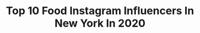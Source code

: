 ---
title: Top 10 Food Instagram Influencers In New York In 2020
description: >-
  Find top food Instagram influencers in New York in 2020. Most popular hashtags: #food #mothersday #newyork #stayhome.
platform: Instagram
profiles:
  - username: "family_newyork"
    fullname: >-
      Family New York
    location: "United States"
    followers: 9646
    engagement: 599
    commentsToLikes: 0.027702
    id: ck6tiuhym1ge10j71g6435xqc
    verified: false
    hashtags: ""
  - username: "mario_ramil"
    fullname: >-
      MARIO RAMIL | Miami Comedian
    location: "United States"
    followers: 33108
    engagement: 486
    commentsToLikes: 0.117015
    id: ck55lcwcl1afw0i11lx7x9g9q
    verified: false
    hashtags: "#stayhome, #safe, #zoom, #1950s"
  - username: "bestislandfood"
    fullname: >-
      The Best Island Food
    location: "United States"
    followers: 57141
    engagement: 191
    commentsToLikes: 0.009272
    id: ck0txu980kgcw0i19d4q0vbyo
    verified: false
    hashtags: "#chicagorestaurants, #fish, #crab, #food"
  - username: "maidomo"
    fullname: >-
      Giovanni Bartocci
    location: "United States"
    followers: 10936
    engagement: 941
    commentsToLikes: 0.030337
    id: ck15u3ilsl9100i19m3x9rnp5
    verified: false
    hashtags: "#branco, #atpfinals, #stiledivita, #urban"
  - username: "acausi"
    fullname: >-
      Anthony Causi
    location: "United States"
    followers: 21317
    engagement: 1049
    commentsToLikes: 0.028610
    id: ck5qcqwt8rwo00i11jqj2kaoa
    verified: false
    hashtags: "#worldseries, #knicks, #davidwright, #sanfrancisco"
  - username: "colorsofyu"
    fullname: >-
      Yu Yu
    location: "United States"
    followers: 5002
    engagement: 186
    commentsToLikes: 0.137403
    id: ck14jhz1zkfw20i19xks529cr
    verified: false
    hashtags: "#unforgettable, #imbored, #6monthsold, #yearofthepig"
  - username: "5boroughfoodie"
    fullname: >-
      Alex
    location: "United States"
    followers: 225650
    engagement: 733
    commentsToLikes: 0.009392
    id: ck0twfg1gf4qr0i19wtvtjxdo
    verified: false
    hashtags: "#fryday, #humpday, #sunday, #tacotuesday"
  - username: "nessathecavalier"
    fullname: >-
      Nessa the Cavalier
    location: "United States"
    followers: 212975
    engagement: 1595
    commentsToLikes: 0.008338
    id: ck0u697hc1c220i19srl3l1f2
    verified: false
    hashtags: "#tigerking, #postchristmasblues"
  - username: "chubbychinesegirleats"
    fullname: >-
      Cindy’s Food + Travel 🌎
    location: "United States"
    followers: 67904
    engagement: 258
    commentsToLikes: 0.032962
    id: ck5q14bj497jb0i11pf7w1iuh
    verified: false
    hashtags: "#chimichurri, #branzino, #laab, #mint"
  - username: "iamcoreyb"
    fullname: >-
      Corey B
    location: "United States"
    followers: 342330
    engagement: 453
    commentsToLikes: 0.025550
    id: ck8wfyd98ggb50j78gzk50qfv
    verified: true
    hashtags: "#nyc, #ramen, #quarentine, #hack"
---
